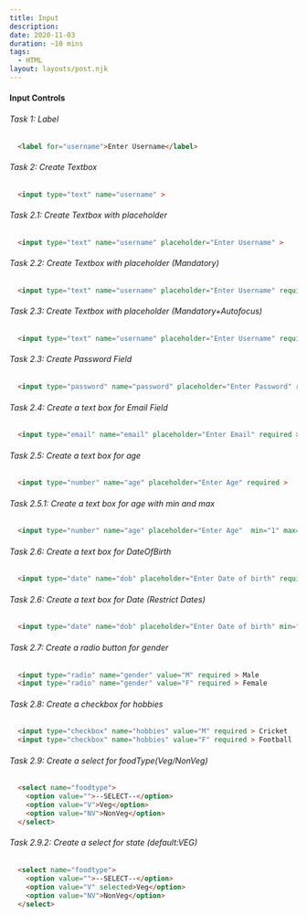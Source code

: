 ```yaml
---
title: Input
description: 
date: 2020-11-03
duration: ~10 mins
tags:
  - HTML
layout: layouts/post.njk
---
```


#### Input Controls

###### Task 1: Label

```html
  <label for="username">Enter Username</label>
```

###### Task 2: Create Textbox

```html
  <input type="text" name="username" >
```

###### Task 2.1: Create Textbox with placeholder

```html
  <input type="text" name="username" placeholder="Enter Username" >
```

###### Task 2.2: Create Textbox with placeholder (Mandatory)

```html
  <input type="text" name="username" placeholder="Enter Username" required >
```

###### Task 2.3: Create Textbox with placeholder (Mandatory+Autofocus)

```html
  <input type="text" name="username" placeholder="Enter Username" required autofocus>
```

###### Task 2.3: Create Password Field

```html
  <input type="password" name="password" placeholder="Enter Password" required >
```

###### Task 2.4: Create a text box for Email Field

```html
  <input type="email" name="email" placeholder="Enter Email" required >
```

###### Task 2.5: Create a text box for age

```html
  <input type="number" name="age" placeholder="Enter Age" required >
```

###### Task 2.5.1: Create a text box for age with min and max

```html
  <input type="number" name="age" placeholder="Enter Age"  min="1" max="100" required >
```


###### Task 2.6: Create a text box for DateOfBirth

```html
  <input type="date" name="dob" placeholder="Enter Date of birth" required >
```

###### Task 2.6: Create a text box for Date (Restrict Dates)

```html
  <input type="date" name="dob" placeholder="Enter Date of birth" min="2020-01-01" max="2020-01-07" required >
```

###### Task 2.7: Create a radio button for gender

```html
  <input type="radio" name="gender" value="M" required > Male
  <input type="radio" name="gender" value="F" required > Female
```

###### Task 2.8: Create a checkbox for hobbies

```html
  <input type="checkbox" name="hobbies" value="M" required > Cricket
  <input type="checkbox" name="hobbies" value="F" required > Football
```

###### Task 2.9: Create a select for foodType(Veg/NonVeg)

```html
  <select name="foodtype">
    <option value="">--SELECT--</option>
    <option value="V">Veg</option>
    <option value="NV">NonVeg</option>
  </select>
```


###### Task 2.9.2: Create a select for state (default:VEG)

```html
  <select name="foodtype">
    <option value="">--SELECT--</option>
    <option value="V" selected>Veg</option>
    <option value="NV">NonVeg</option>
  </select>
```
